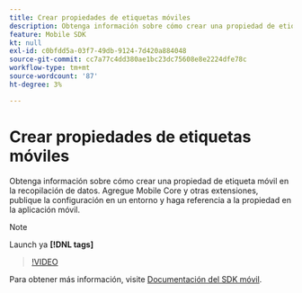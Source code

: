 ```yaml
---
title: Crear propiedades de etiquetas móviles
description: Obtenga información sobre cómo crear una propiedad de etiqueta móvil en la recopilación de datos. Agregue Mobile Core y otras extensiones, publique la configuración en un entorno y haga referencia a la propiedad en la aplicación móvil.
feature: Mobile SDK
kt: null
exl-id: c0bfdd5a-03f7-49db-9124-7d420a884048
source-git-commit: cc7a77c4dd380ae1bc23dc75608e8e2224dfe78c
workflow-type: tm+mt
source-wordcount: '87'
ht-degree: 3%

---
```


# Crear propiedades de etiquetas móviles

Obtenga información sobre cómo crear una propiedad de etiqueta móvil en la recopilación de datos. Agregue Mobile Core y otras extensiones, publique la configuración en un entorno y haga referencia a la propiedad en la aplicación móvil.

>[!NOTE]
>
> Launch ya **[!DNL tags]**

>[!VIDEO](https://video.tv.adobe.com/v/26264/?quality=12&learn=on)

Para obtener más información, visite [Documentación del SDK móvil](https://aep-sdks.gitbook.io/docs/).
